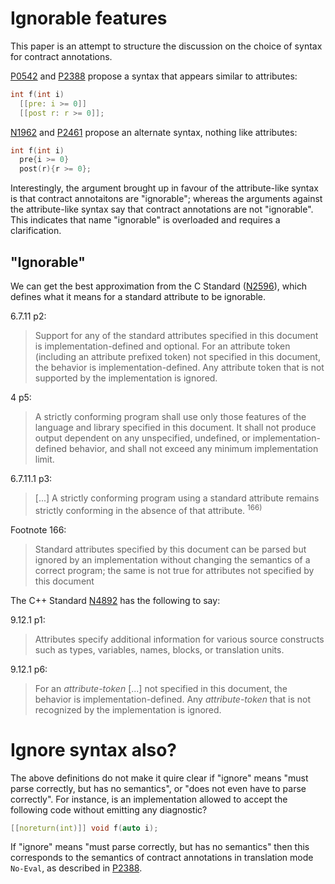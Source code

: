 Ignorable features
==================

This paper is an attempt to structure the discussion on the choice of syntax for contract annotations.

[P0542](https://wg21.link/p0542) and [P2388](https://isocpp.org/files/papers/P2388R3.html) propose a syntax that appears
similar to attributes:

```c++
int f(int i)
  [[pre: i >= 0]]
  [[post r: r >= 0]];
```

[N1962](https://wg21.link/n1962) and [P2461](https://isocpp.org/files/papers/P2461R0.pdf) propose an
alternate syntax, nothing like attributes:

```c++
int f(int i)
  pre{i >= 0}
  post(r){r >= 0};
```

Interestingly, the argument brought up in favour of the attribute-like syntax is that contract annotaitons
are "ignorable"; whereas the arguments against the attribute-like syntax say that contract annotations are 
not "ignorable". This indicates that name "ignorable" is overloaded and requires a clarification.


"Ignorable"
-----------

We can get the best approximation from the C Standard ([N2596](http://www.open-std.org/jtc1/sc22/wg14/www/docs/n2596.pdf)), which defines what it means for a standard attribute to be ignorable.

6.7.11 p2:

> Support for any of the standard attributes specified in this document is implementation-defined
> and optional. For an attribute token (including an attribute prefixed token) not specified in this
> document, the behavior is implementation-defined. Any attribute token that is not supported by the
> implementation is ignored.


4 p5:
> A strictly conforming program shall use only those features of the language and library specified
> in this document. It shall not produce output dependent on any unspecified, undefined, or
> implementation-defined behavior, and shall not exceed any minimum implementation limit.

6.7.11.1 p3:
>  [...] A strictly conforming program using a standard attribute remains strictly conforming in the absence of that
> attribute. <sup>166)</sup>

Footnote 166:
> Standard attributes specified by this document can be parsed but ignored by an implementation without changing the
semantics of a correct program; the same is not true for attributes not specified by this document

The C++ Standard [N4892](http://www.open-std.org/jtc1/sc22/wg21/docs/papers/2021/n4892.pdf) has the following to say:

9.12.1 p1:
> Attributes specify additional information for various source constructs such as types, variables, names, blocks,
> or translation units.

9.12.1 p6:
> For an *attribute-token* [...] not specified in this document, the behavior is
> implementation-defined. Any *attribute-token* that is not recognized by the implementation is ignored.

# Ignore syntax also?

The above definitions do not make it quire clear if "ignore" means "must parse correctly, but has no semantics",
or "does not even have to parse correctly". For instance, is an implementation allowed to accept the following code without 
emitting any diagnostic?

```c++
[[noreturn(int)]] void f(auto i);
```

If "ignore" means "must parse correctly, but has no semantics" then this corresponds to the semantics of
contract annotations in translation mode `No-Eval`, as described in [P2388](https://isocpp.org/files/papers/P2388R3.html).
